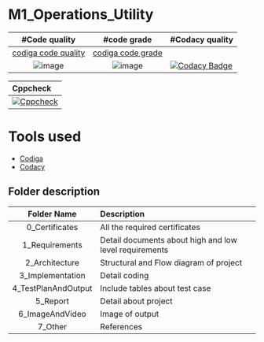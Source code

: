 # M1_Operations_Utility
|    #Code quality                                                                                              | #code grade           |   #Codacy quality 
|:-------------------------------------------------------------------------------------------------------------:|:---------------------:|:-----------
|[codiga code quality](https://api.codiga.io/project/30991/score/svg)                                           |[codiga code grade](https://api.codiga.io/project/30991/status/svg)                                                                                        |
| ![image](https://user-images.githubusercontent.com/98872208/153566436-03caf330-b26c-42e2-8a2c-57000408a013.png)|![image](https://user-images.githubusercontent.com/98872208/153566501-daac15ef-b2ed-412a-8699-1379653ddfba.png)                                               |[![Codacy Badge](https://app.codacy.com/project/badge/Grade/c2d6922eb0b549f2bb310c339e63f73e)](https://www.codacy.com/gh/sumeet2908/M1_Operations_Utility/dashboard?utm_source=github.com&amp;utm_medium=referral&amp;utm_content=sumeet2908/M1_Operations_Utility&amp;utm_campaign=Badge_Grade)

| Cppcheck                                                       
|:--------------------------------------------------------------
|[![Cppcheck](https://github.com/sumeet2908/M1_Operations_Utility/actions/workflows/static_check.yml/badge.svg)](https://github.com/sumeet2908/M1_Operations_Utility/actions/workflows/static_check.yml)


# Tools used

* [Codiga](https://app.codiga.io/home)
* [Codacy](https://app.codacy.com/gh/sumeet2908/M1_Operations_Utility/dashboard?branch=main)



## Folder description

| Folder Name           | Description
|:---------------------:|:--------------------------
|  0_Certificates       | All the required certificates
|  1_Requirements       |   Detail documents about high and low level requirements
|  2_Architecture       |  Structural and Flow  diagram of project
|  3_Implementation     |  Detail coding
|  4_TestPlanAndOutput  |  Include tables about test case
|  5_Report             |  Detail about project
|  6_ImageAndVideo      |  Image of output
|  7_Other              |   References
  
